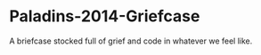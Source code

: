 Paladins-2014-Griefcase
=======================

A briefcase stocked full of grief and code in whatever we feel like.
